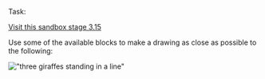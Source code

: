Task: 

[Visit this sandbox stage 3.15](https://studio.code.org/s/course3/stage/3/puzzle/15)

Use some of the available blocks to make a drawing as close as possible to the following:

!["three giraffes standing in a line"]()
